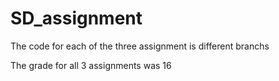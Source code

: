 # SD_assignment

The code for each of the three assignment is different branchs

The grade for all 3 assignments was 16
